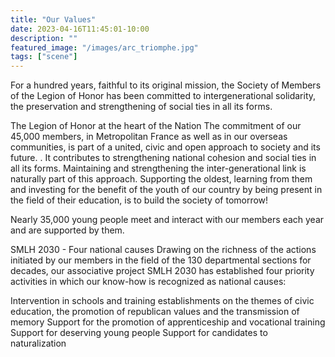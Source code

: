 ```yaml
---
title: "Our Values"
date: 2023-04-16T11:45:01-10:00
description: ""
featured_image: "/images/arc_triomphe.jpg"
tags: ["scene"]
---
```

For a hundred years, faithful to its original mission, the Society of Members of the Legion of Honor has been committed to intergenerational solidarity, the preservation and strengthening of social ties in all its forms.

The Legion of Honor at the heart of the Nation The commitment of our 45,000 members, in Metropolitan France as well as in our overseas communities, is part of a united, civic and open approach to society and its future. . It contributes to strengthening national cohesion and social ties in all its forms. Maintaining and strengthening the inter-generational link is naturally part of this approach. Supporting the oldest, learning from them and investing for the benefit of the youth of our country by being present in the field of their education, is to build the society of tomorrow!

Nearly 35,000 young people meet and interact with our members each year and are supported by them.

SMLH 2030 - Four national causes Drawing on the richness of the actions initiated by our members in the field of the 130 departmental sections for decades, our associative project SMLH 2030 has established four priority activities in which our know-how is recognized as national causes:

Intervention in schools and training establishments on the themes of civic education, the promotion of republican values ​​and the transmission of memory Support for the promotion of apprenticeship and vocational training Support for deserving young people Support for candidates to naturalization

